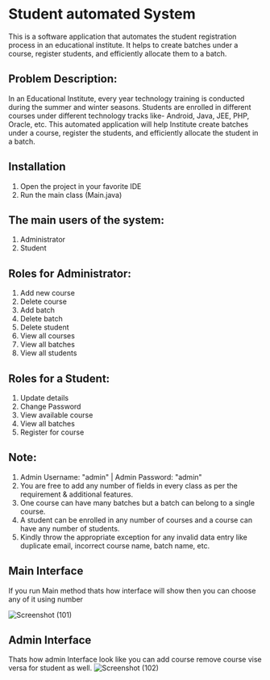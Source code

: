 # Student automated System

This is a software application that automates the student registration process in an educational institute. It helps to create batches under a course, register students, and efficiently allocate them to a batch.

## Problem Description:

In an Educational Institute, every year technology training is conducted during the summer and winter seasons. Students are enrolled in different courses under different technology tracks like- Android, Java, JEE, PHP, Oracle, etc. This automated application will help Institute create batches under a course, register the students, and efficiently allocate the student in a batch.

## Installation

1. Open the project in your favorite IDE
2. Run the main class (Main.java)
## The main users of the system:
1. Administrator
2. Student

## Roles for Administrator:

1. Add new course
2. Delete course
3. Add batch
4. Delete batch
5. Delete student
6. View all courses
7. View all batches
8. View all students

## Roles for a Student:

1. Update details
2. Change Password
3. View available course
4. View all batches
5. Register for course

## Note:

1. Admin Username: "admin" | Admin Password: "admin"
2. You are free to add any number of fields in every class as per the requirement & additional features.
3. One course can have many batches but a batch can belong to a single course.
4. A student can be enrolled in any number of courses and a course can have any number of students.
5. Kindly throw the appropriate exception for any invalid data entry like duplicate email, incorrect course name, batch name, etc.
## Main Interface
If you run Main method thats how interface will show then you can choose any of it using number

![Screenshot (101)](https://user-images.githubusercontent.com/119414124/236760243-cbbe409a-d0a2-444d-b809-dd41f0e5533c.png)
## Admin Interface
Thats how admin Interface look like you can add course remove course vise versa for student as well.
![Screenshot (102)](https://user-images.githubusercontent.com/119414124/236760623-d55622cc-32c7-41e3-a073-d61715655998.png)

